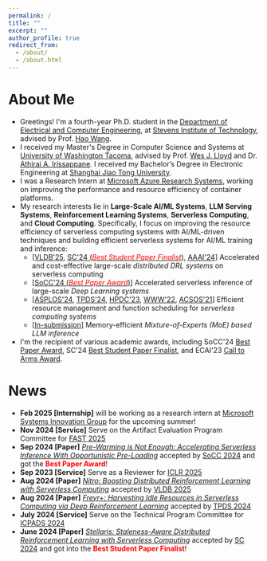 ```yaml
---
permalink: /
title: ""
excerpt: ""
author_profile: true
redirect_from: 
  - /about/
  - /about.html
---
```


# About Me

* Greetings! I'm a fourth-year Ph.D. student in the [Department of Electrical and Computer Engineering](https://www.stevens.edu/school-engineering-science/departments/electrical-computer-engineering), at [Stevens Institute of Technology](https://www.stevens.edu/), advised by Prof. [Hao Wang](https://intellisys.haow.us/haowang/).
* I received my Master's Degree in Computer Science and Systems at [University of Washington Tacoma](https://www.tacoma.uw.edu/), advised by Prof. [Wes J. Lloyd](http://faculty.washington.edu/wlloyd/index.html) and Dr. [Athirai A. Irissappane](https://sites.google.com/view/athirai/). I received my Bachelor’s Degree in Electronic Engineering at [Shanghai Jiao Tong University](http://en.sjtu.edu.cn/).
* I was a Research Intern at [Microsoft Azure Research Systems](https://www.microsoft.com/en-us/research/group/azure-research-systems/), working on improving the performance and resource efficiency of container platforms.
* My research interests lie in **Large-Scale AI/ML Systems**, **LLM Serving Systems**, **Reinforcement Learning Systems**, **Serverless Computing**, and **Cloud Computing**. Specifically, I focus on improving the resource efficiency of serverless computing systems with AI/ML-driven techniques and building efficient serverless systems for AI/ML training and inference:
  * \[[VLDB'25](https://dl.acm.org/doi/abs/10.14778/3696435.3696441), [SC'24 (<span style="color:red">*Best Student Paper Finalist*</span>)](https://dl.acm.org/doi/10.1109/SC41406.2024.00045), [AAAI'24](https://ojs.aaai.org/index.php/AAAI/article/view/29592)\] Accelerated and cost-effective large-scale *distributed DRL systems* on serverless computing  
  * \[[SoCC'24 (<span style="color:red">*Best Paper Award*</span>)](https://dl.acm.org/doi/10.1145/3698038.3698509)\] Accelerated serverless inference of large-scale *Deep Learning systems*  
  * \[[ASPLOS'24](https://doi.org/10.1145/3617232.3624871), [TPDS'24](https://ieeexplore.ieee.org/document/10682062), [HPDC'23](https://dl.acm.org/doi/10.1145/3588195.3592996), [WWW'22](https://doi.org/10.1145/3485447.3511979), [ACSOS'21](https://ieeexplore.ieee.org/document/9659513)\] Efficient resource management and function scheduling for *serverless computing systems*  
  * \[[In-submission](https://hanfeiyu.github.io/publications/)\] Memory-efficient *Mixture-of-Experts (MoE) based LLM inference*
* I'm the recipient of various academic awards, including SoCC'24 [Best Paper Award](https://hanfeiyu.github.io/files/socc24-best-paper.jpg), SC'24 [Best Student Paper Finalist](https://sc24.conference-program.com/presentation/?id=pap594&sess=sess392), and ECAI'23 [Call to Arms Award](https://ecai2023.eu/pca).


# News

* **Feb 2025 \[Internship\]**  will be working as a research intern at [Microsoft Systems Innovation Group](https://www.microsoft.com/en-us/research/group/systems-innovation/) for the upcoming summer!  
* **Nov 2024 \[Service\]** Serve on the Artifact Evaluation Program Committee for [FAST 2025](https://www.usenix.org/conference/fast25)  
* **Sep 2024 \[Paper\]** [*Pre-Warming is Not Enough: Accelerating Serverless Inference With Opportunistic Pre-Loading*](https://dl.acm.org/doi/10.1145/3698038.3698509) accepted by [SoCC 2024](https://acmsocc.org/2024/) and got the <span style="color:red">**Best Paper Award**</span>!    
* **Sep 2023 \[Service\]** Serve as a Reviewer for [ICLR 2025](https://iclr.cc/Conferences/2025)   
* **Aug 2024 \[Paper\]** [*Nitro: Boosting Distributed Reinforcement Learning with Serverless Computing*](https://dl.acm.org/doi/abs/10.14778/3696435.3696441) accepted by [VLDB 2025](https://vldb.org/2025/)  
* **Aug 2024 \[Paper\]** [*Freyr+: Harvesting Idle Resources in Serverless Computing via Deep Reinforcement Learning*](https://ieeexplore.ieee.org/document/10682062) accepted by [TPDS 2024](https://www.computer.org/csdl/journal/td)  
* **July 2024 \[Service\]** Serve on the Technical Program Committee for [ICPADS 2024](https://attend.ieee.org/icpads/)  
* **June 2024 \[Paper\]** [*Stellaris: Staleness-Aware Distributed Reinforcement Learning with Serverless Computing*](https://dl.acm.org/doi/10.1109/SC41406.2024.00045) accepted by [SC 2024](https://sc24.supercomputing.org/) and got into the <span style="color:red">**Best Student Paper Finalist**</span>!  
<!--- * **Feb 2024 \[Service\]** Serve on the Artifact Evaluation Program Committee for [WWW 2024](https://www2024.thewebconf.org/)   --->
<!--- * **Feb 2024 \[Intern\]** I will be working as a research intern at [Microsoft Azure Research](https://www.microsoft.com/en-us/research/group/azure-research-systems/) for the upcoming summer!   --->
<!--- * **Dec 2023 \[Award\]** Received $750 student scholarship from [AAAI 2024](https://aaai.org/aaai-conference/)   --->
<!--- * **Dec 2023 \[Paper\]** [*Cheaper and Faster: Distributed Deep Reinforcement Learning with Serverless Computing*](https://ojs.aaai.org/index.php/AAAI/article/view/29592) accepted by [AAAI 2024](https://aaai.org/aaai-conference/)   --->
<!--- * **Sep 2023 \[Talk\]** Invited to give a talk on "resource harvesting in serverless computing" at [HPCS Lab](https://hpcs.charlotte.edu/), UNC Charlotte   --->
<!--- * **Sep 2023 \[Paper\]** [*RainbowCake: Mitigating Cold-starts in Serverless with Layer-wise Container Caching and Sharing*](https://doi.org/10.1145/3617232.3624871) accepted by [ASPLOS 2024](https://www.asplos-conference.org/asplos2024/)   --->
<!--- * **June 2023 \[Service\]** Serve as a Reviewer for [ECAI 2023](https://ecai2023.eu/)   --->
<!--- * **June 2023 \[Service\]** Serve as a Reviewer for [GLOBECOM 2023](https://globecom2023.ieee-globecom.org/)   --->
<!--- * **April 2023 \[Paper\]** [*Libra: Harvesting Idle Resources Safely and Timely in Serverless Clusters*](https://dl.acm.org/doi/10.1145/3588195.3592996) accepted by [HPDC 2023](https://www.hpdc.org/2023/)   --->
<!--- * **Jan 2022 \[Paper\]** [*Accelerating Serverless Computing by Harvesting Idle Resources*](https://doi.org/10.1145/3485447.3511979) accepted by [WWW 2022](https://www2022.thewebconf.org/)   --->
